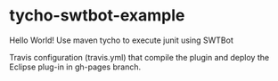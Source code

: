 # tycho-swtbot-example
Hello World! Use maven tycho to execute junit using SWTBot 

Travis configuration (travis.yml) that compile the plugin and deploy the Eclipse plug-in in gh-pages branch.
